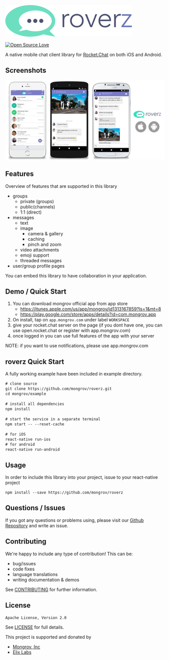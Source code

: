 ![alt text][logo]

[![Open Source Love](https://badges.frapsoft.com/os/v2/open-source.svg?v=103)](https://github.com/ellerbrock/open-source-badges/)

[logo]: src/images/logo-inverse.png "roverz"

A native mobile chat client library for [Rocket.Chat](https://rocket.chat/) on both iOS and Android.

## Screenshots
![Screenshots][screenshots]

[screenshots]: docs/assets/roverz-screens.jpg "Screenshots"

## Features

Overview of features that are supported in this library
   * groups
      * private (groups)
      * public(channels)
      * 1:1 (direct)
   * messages
      * text
      * image
         * camera & gallery
         * caching
         * pinch and zoom
      * video attachments
      * emoji support
      * threaded messages
   * user/group profile pages

You can embed this library to have collaboration in your application.

## Demo / Quick Start

1. You can download mongrov official app from app store
   * https://itunes.apple.com/us/app/mongrov/id1313167859?ls=1&mt=8
   * https://play.google.com/store/apps/details?id=com.mongrov.app
1. On install, tap on `app.mongrov.com` under label `WORKSPACE`
1. give your rocket.chat server on the page (if you dont have one, you can use open.rocket.chat or register with app.mongrov.com)
1. once logged in you can use full features of the app with your server

NOTE: if you want to use notifications, please use app.mongrov.com

## roverz Quick Start
A fully working example have been included in example directory. 

```
# clone source
git clone https://github.com/mongrov/roverz.git
cd mongrov/example

# install all dependencies
npm install

# start the service in a separate terminal
npm start -- --reset-cache

# for iOS
react-native run-ios
# for android
react-native run-android
```

## Usage

In order to include this library into your project, issue to your react-native project

```
npm install --save https://github.com/mongrov/roverz
```

## Questions / Issues
If you got any questions or problems using, please visit our [Github Repository](https://github.com/mongrov/roverz) and write an issue.  

## Contributing
We're happy to include any type of contribution! This can be:

   * bug/issues 
   * code fixes
   * language translations
   * writing documentation & demos

See [CONTRIBUTING](CONTRIBUTING) for further information.

## License

    Apache License, Version 2.0

See [LICENSE](LICENSE) for full details.

This project is supported and donated by
- [Mongrov, Inc](mongrov.com)
- [Elix Labs](elix.ai)
